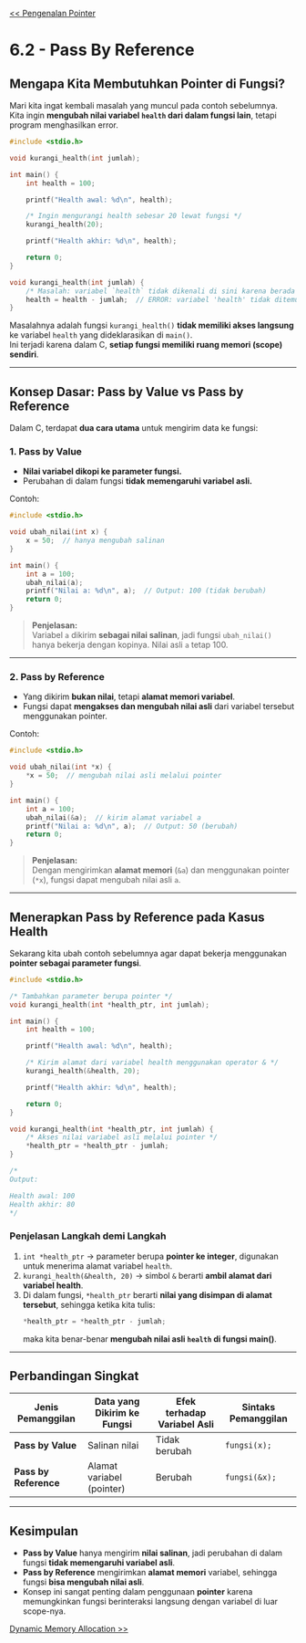 [<< Pengenalan Pointer](1-PengenalanPointer.md)

# 6.2 - Pass By Reference

## Mengapa Kita Membutuhkan Pointer di Fungsi?

Mari kita ingat kembali masalah yang muncul pada contoh sebelumnya.  
Kita ingin **mengubah nilai variabel `health` dari dalam fungsi lain**, tetapi program menghasilkan error.

```c
#include <stdio.h>

void kurangi_health(int jumlah);

int main() {
    int health = 100;

    printf("Health awal: %d\n", health);

    /* Ingin mengurangi health sebesar 20 lewat fungsi */
    kurangi_health(20);

    printf("Health akhir: %d\n", health);

    return 0;
}

void kurangi_health(int jumlah) {
    /* Masalah: variabel `health` tidak dikenali di sini karena berada di scope main() */
    health = health - jumlah;  // ERROR: variabel 'health' tidak ditemukan
}
```

Masalahnya adalah fungsi `kurangi_health()` **tidak memiliki akses langsung** ke variabel `health` yang dideklarasikan di `main()`.  
Ini terjadi karena dalam C, **setiap fungsi memiliki ruang memori (scope) sendiri**.

---

## Konsep Dasar: Pass by Value vs Pass by Reference

Dalam C, terdapat **dua cara utama** untuk mengirim data ke fungsi:

### 1. Pass by Value
- **Nilai variabel dikopi ke parameter fungsi.**
- Perubahan di dalam fungsi **tidak memengaruhi variabel asli.**

Contoh:

```c
#include <stdio.h>

void ubah_nilai(int x) {
    x = 50;  // hanya mengubah salinan
}

int main() {
    int a = 100;
    ubah_nilai(a);
    printf("Nilai a: %d\n", a);  // Output: 100 (tidak berubah)
    return 0;
}
```

> **Penjelasan:**  
> Variabel `a` dikirim **sebagai nilai salinan**, jadi fungsi `ubah_nilai()` hanya bekerja dengan kopinya. Nilai asli `a` tetap 100.

---

### 2. Pass by Reference
- Yang dikirim **bukan nilai**, tetapi **alamat memori variabel**.
- Fungsi dapat **mengakses dan mengubah nilai asli** dari variabel tersebut menggunakan pointer.

Contoh:

```c
#include <stdio.h>

void ubah_nilai(int *x) {
    *x = 50;  // mengubah nilai asli melalui pointer
}

int main() {
    int a = 100;
    ubah_nilai(&a);  // kirim alamat variabel a
    printf("Nilai a: %d\n", a);  // Output: 50 (berubah)
    return 0;
}
```

> **Penjelasan:**  
> Dengan mengirimkan **alamat memori** (`&a`) dan menggunakan pointer (`*x`), fungsi dapat mengubah nilai asli `a`.

---

## Menerapkan Pass by Reference pada Kasus Health

Sekarang kita ubah contoh sebelumnya agar dapat bekerja menggunakan **pointer sebagai parameter fungsi**.

```c
#include <stdio.h>

/* Tambahkan parameter berupa pointer */
void kurangi_health(int *health_ptr, int jumlah);

int main() {
    int health = 100;

    printf("Health awal: %d\n", health);

    /* Kirim alamat dari variabel health menggunakan operator & */
    kurangi_health(&health, 20);

    printf("Health akhir: %d\n", health);

    return 0;
}

void kurangi_health(int *health_ptr, int jumlah) {
    /* Akses nilai variabel asli melalui pointer */
    *health_ptr = *health_ptr - jumlah;
}

/*
Output:

Health awal: 100
Health akhir: 80
*/
```

### Penjelasan Langkah demi Langkah

1. `int *health_ptr` → parameter berupa **pointer ke integer**, digunakan untuk menerima alamat variabel `health`.
2. `kurangi_health(&health, 20)` → simbol `&` berarti **ambil alamat dari variabel health**.
3. Di dalam fungsi, `*health_ptr` berarti **nilai yang disimpan di alamat tersebut**, sehingga ketika kita tulis:
   ```c
   *health_ptr = *health_ptr - jumlah;
   ```
   maka kita benar-benar **mengubah nilai asli `health` di fungsi main()**.

---

## Perbandingan Singkat

| Jenis Pemanggilan | Data yang Dikirim ke Fungsi | Efek terhadap Variabel Asli | Sintaks Pemanggilan |
|--------------------|-----------------------------|------------------------------|----------------------|
| **Pass by Value** | Salinan nilai               | Tidak berubah                | `fungsi(x);` |
| **Pass by Reference** | Alamat variabel (pointer) | Berubah                      | `fungsi(&x);` |

---

## Kesimpulan
- **Pass by Value** hanya mengirim **nilai salinan**, jadi perubahan di dalam fungsi **tidak memengaruhi variabel asli**.  
- **Pass by Reference** mengirimkan **alamat memori** variabel, sehingga fungsi **bisa mengubah nilai asli**.  
- Konsep ini sangat penting dalam penggunaan **pointer** karena memungkinkan fungsi berinteraksi langsung dengan variabel di luar scope-nya.

[Dynamic Memory Allocation >>](3-DMA.md)
